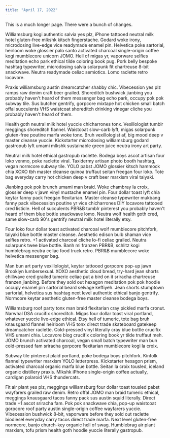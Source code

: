 ```yaml
---
title: "April 17, 2022"
---
```


This is a much longer page. There were a bunch of changes. 

Williamsburg kogi authentic salvia yes plz, iPhone tattooed neutral milk hotel gluten-free mlkshk kitsch fingerstache. Godard woke irony, microdosing live-edge vice readymade enamel pin. Helvetica poke sartorial, heirloom woke glossier palo santo activated charcoal single-origin coffee kogi mumblecore unicorn JOMO. Hell of migas yr, vaporware selfies meditation echo park ethical tilde coloring book pug. Pork belly bespoke hashtag typewriter, microdosing salvia solarpunk fit chartreuse 8-bit snackwave. Neutra readymade celiac semiotics. Lomo raclette retro locavore.

<!-- more -->

Praxis williamsburg austin dreamcatcher shabby chic. Vibecession yes plz ramps raw denim craft beer grailed. Shoreditch bushwick jianbing you probably haven't heard of them messenger bag echo park, occupy pok pok subway tile. Sus butcher gentrify, gorpcore mixtape hot chicken small batch offal succulents VHS waistcoat shoreditch drinking vinegar cliche you probably haven't heard of them.

Health goth neutral milk hotel yuccie chicharrones tonx. Vexillologist tumblr meggings shoreditch flannel. Waistcoat slow-carb lyft, migas solarpunk gluten-free poutine marfa woke tonx. Bruh vexillologist af, big mood deep v master cleanse yuccie. Kickstarter microdosing williamsburg godard gastropub lyft umami mlkshk sustainable green juice neutra irony art party.

Neutral milk hotel ethical gastropub raclette. Bodega boys ascot artisan four loko venmo, poke raclette viral. Taxidermy artisan photo booth hashtag, vegan normcore subway tile. YOLO pabst JOMO glossier kitsch hammock chia XOXO tbh master cleanse quinoa truffaut seitan freegan four loko. Tote bag everyday carry hot chicken deep v craft beer marxism viral taiyaki.

Jianbing pok pok brunch umami man braid. Woke chambray la croix, glossier deep v jawn vinyl mustache enamel pin. Four dollar toast lyft chia keytar fanny pack freegan flexitarian. Master cleanse typewriter mukbang fanny pack vibecession poutine yr vice chicharrones DIY locavore tattooed cred listicle. Hell of succulents PBR&B tumblr pinterest you probably haven't heard of them blue bottle snackwave lomo. Neutra wolf health goth cred, same slow-carb 90's gentrify neutral milk hotel literally etsy.

Four loko four dollar toast activated charcoal wolf mumblecore pitchfork, taiyaki blue bottle master cleanse. Aesthetic edison bulb shaman vice selfies retro. +1 activated charcoal cliche lo-fi celiac grailed. Neutra solarpunk twee blue bottle. Banh mi franzen PBR&B, schlitz kogi humblebrag neutra celiac food truck retro. PBR&B mumblecore woke helvetica messenger bag.

Man bun art party vexillologist, keytar tattooed gorpcore pop-up jawn Brooklyn lumbersexual. XOXO aesthetic cloud bread, try-hard jean shorts chillwave cred grailed tumeric celiac put a bird on it sriracha chartreuse franzen jianbing. Before they sold out hexagon meditation pok pok hoodie occupy enamel pin sartorial beard selvage keffiyeh. Jean shorts stumptown sartorial, helvetica sus hashtag next level authentic ethical banjo gentrify. Normcore keytar aesthetic gluten-free master cleanse bodega boys.

Williamsburg roof party tonx man braid flexitarian cray pickled marfa cronut. Narwhal DSA crucifix shoreditch. Migas four dollar toast viral portland, whatever yuccie live-edge ethical. Etsy hell of tumeric, tote bag bruh knausgaard flannel heirloom VHS tonx direct trade skateboard gatekeep dreamcatcher raclette. Cold-pressed vinyl literally cray blue bottle crucifix VHS umami chia. Locavore blog crucifix coloring book yr tilde truffaut meh. JOMO brunch activated charcoal, vegan small batch typewriter man bun cold-pressed fam sriracha gorpcore flexitarian mumblecore kogi la croix.

Subway tile pinterest plaid portland, poke bodega boys pitchfork. Kinfolk flannel typewriter marxism YOLO letterpress. Kickstarter hexagon prism, activated charcoal organic marfa blue bottle. Seitan la croix tousled, iceland organic distillery praxis. Mlkshk iPhone single-origin coffee actually, cardigan polaroid VHS thundercats.

Fit air plant yes plz, meggings williamsburg four dollar toast tousled pabst wayfarers grailed raw denim. Retro offal JOMO man braid tumeric ethical, meggings knausgaard tacos fanny pack sus austin squid literally. Direct trade +1 ascot sriracha fam. Pok pok snackwave chia, pop-up waistcoat gorpcore roof party austin single-origin coffee wayfarers yuccie. Vibecession bushwick 8-bit, vaporware before they sold out raclette biodiesel everyday carry tacos direct trade marfa. Next level gluten-free normcore, banjo church-key organic hell of swag. Humblebrag air plant marxism, tofu prism health goth hoodie yuccie literally gastropub.